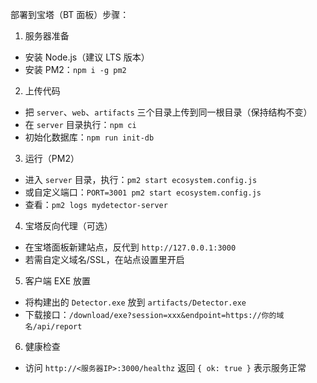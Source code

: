 部署到宝塔（BT 面板）步骤：

1) 服务器准备
- 安装 Node.js（建议 LTS 版本）
- 安装 PM2：`npm i -g pm2`

2) 上传代码
- 把 `server`、`web`、`artifacts` 三个目录上传到同一根目录（保持结构不变）
- 在 `server` 目录执行：`npm ci`
- 初始化数据库：`npm run init-db`

3) 运行（PM2）
- 进入 `server` 目录，执行：`pm2 start ecosystem.config.js`
- 或自定义端口：`PORT=3001 pm2 start ecosystem.config.js`
- 查看：`pm2 logs mydetector-server`

4) 宝塔反向代理（可选）
- 在宝塔面板新建站点，反代到 `http://127.0.0.1:3000`
- 若需自定义域名/SSL，在站点设置里开启

5) 客户端 EXE 放置
- 将构建出的 `Detector.exe` 放到 `artifacts/Detector.exe`
- 下载接口：`/download/exe?session=xxx&endpoint=https://你的域名/api/report`

6) 健康检查
- 访问 `http://<服务器IP>:3000/healthz` 返回 `{ ok: true }` 表示服务正常


